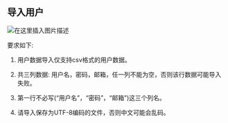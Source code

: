 ## 导入用户

![在这里插入图片描述](https://img-blog.csdnimg.cn/2021052322072728.png?x-oss-process=image/watermark,type_ZmFuZ3poZW5naGVpdGk,shadow_10,text_aHR0cHM6Ly9ibG9nLmNzZG4ubmV0L3dlaXhpbl80Mzg1MzA5Nw==,size_16,color_FFFFFF,t_70)



要求如下:

1. 用户数据导入仅支持csv格式的用户数据。

2. 共三列数据: 用户名，密码，邮箱，任一列不能为空，否则该行数据可能导入失败。

3. 第一行不必写(“用户名”，“密码”，“邮箱”)这三个列名。

4. 请导入保存为UTF-8编码的文件，否则中文可能会乱码。

